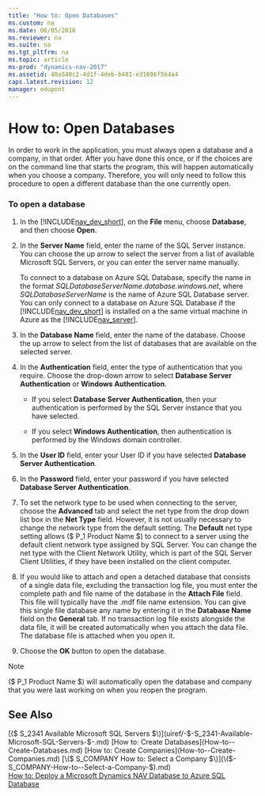 ```yaml
---
title: "How to: Open Databases"
ms.custom: na
ms.date: 06/05/2016
ms.reviewer: na
ms.suite: na
ms.tgt_pltfrm: na
ms.topic: article
ms-prod: "dynamics-nav-2017"
ms.assetid: 40a540c2-4d1f-4deb-b481-e31696f5b4a4
caps.latest.revision: 12
manager: edupont
---
```

# How to: Open Databases
In order to work in the application, you must always open a database and a company, in that order. After you have done this once, or if the choices are on the command line that starts the program, this will happen automatically when you choose a company. Therefore, you will only need to follow this procedure to open a different database than the one currently open.  
  
### To open a database  
  
1.  In the [!INCLUDE[nav_dev_short](includes/nav_dev_short_md.md)], on the **File** menu, choose **Database**, and then choose **Open**.  
  
2.  In the **Server Name** field, enter the name of the SQL Server instance. You can choose the up arrow to select the server from a list of available Microsoft SQL Servers, or you can enter the server name manually.  
  
     To connect to a database on Azure SQL Database, specify the name in the format *SQLDatabaseServerName.database.windows.net*, where *SQLDatabaseServerName* is the name of Azure SQL Database server. You can only connect to a database on Azure SQL Database if the [!INCLUDE[nav_dev_short](includes/nav_dev_short_md.md)] is installed on a the same virtual machine in Azure as the [!INCLUDE[nav_server](includes/nav_server_md.md)].  
  
3.  In the **Database Name** field, enter the name of the database. Choose the up arrow to select from the list of databases that are available on the selected server.  
  
4.  In the **Authentication** field, enter the type of authentication that you require. Choose the drop-down arrow to select **Database Server Authentication** or **Windows Authentication**.  
  
    -   If you select **Database Server Authentication**, then your authentication is performed by the SQL Server instance that you have selected.  
  
    -   If you select **Windows Authentication**, then authentication is performed by the Windows domain controller.  
  
5.  In the **User ID** field, enter your User ID if you have selected **Database Server Authentication**.  
  
6.  In the **Password** field, enter your password if you have selected **Database Server Authentication**.  
  
7.  To set the network type to be used when connecting to the server, choose the **Advanced** tab and select the net type from the drop down list box in the **Net Type** field. However, it is not usually necessary to change the network type from the default setting. The **Default** net type setting allows \($ P\_1 Product Name $\) to connect to a server using the default client network type assigned by SQL Server. You can change the net type with the Client Network Utility, which is part of the SQL Server Client Utilities, if they have been installed on the client computer.  
  
8.  If you would like to attach and open a detached database that consists of a single data file, excluding the transaction log file, you must enter the complete path and file name of the database in the **Attach File** field. This file will typically have the .mdf file name extension. You can give this single file database any name by entering it in the **Database Name** field on the **General** tab. If no transaction log file exists alongside the data file, it will be created automatically when you attach the data file. The database file is attached when you open it.  
  
9. Choose the **OK** button to open the database.  
  
> [!NOTE]  
>  \($ P\_1 Product Name $\) will automatically open the database and company that you were last working on when you reopen the program.  
  
## See Also  
 [\($ S\_2341 Available Microsoft SQL Servers $\)](uiref/-$-S_2341-Available-Microsoft-SQL-Servers-$-.md)   
 [How to: Create Databases](How-to--Create-Databases.md)   
 [How to: Create Companies](How-to--Create-Companies.md)   
 [\($ S\_COMPANY How to: Select a Company $\)](\($-S_COMPANY-How-to--Select-a-Company-$\).md)   
 [How to: Deploy a Microsoft Dynamics NAV Database to Azure SQL Database](How-to--Deploy-a-Microsoft-Dynamics-NAV-Database-to-Azure-SQL-Database.md)